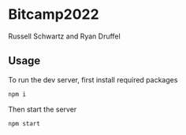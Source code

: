 # Bitcamp2022
Russell Schwartz and Ryan Druffel

## Usage
To run the dev server, first install required packages

```bash
npm i
```

Then start the server

```bash
npm start
```